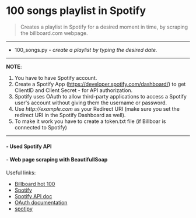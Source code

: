 # 100 songs playlist in Spotify

> Creates a playlist in Spotify for a desired moment in time, by scraping the billboard.com webpage.
---
* 100_songs.py - _create a playlist by typing the desired date._
---
**NOTE**:  
 1. You have to have Spotify account.  
 2. Create a Spotify App (https://developer.spotify.com/dashboard/) to get ClientID and Client Secret - for API authorization.  
 3. Spotify uses OAuth to allow third-party applications to access a Spotify user's account without giving them the username or password.  
 4. Use _http://example.com_ as your Redirect URI (make sure you set the redirect URI in the Spotify Dashboard as well).  
 5. To make it work you have to create a token.txt file (if Billboar is connected to Spotify)
---
#### - Used Spotify API
#### - Web page scraping with BeautifullSoap

Useful links:  
- [Billboard hot 100](https://www.billboard.com/charts/hot-100/)
- [Spotify](https://open.spotify.com/)
- [Spotify API doc](https://developer.spotify.com/documentation/web-api)
- [OAuth documentation](https://spotipy.readthedocs.io/en/2.13.0/#spotipy.oauth2.SpotifyOAuth)
- [spotipy](https://spotipy.readthedocs.io/en/2.13.0/#)
